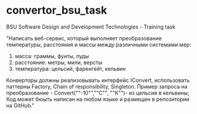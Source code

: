 # convertor_bsu_task
BSU Software Design and Development Technologies - Training task

"Написать веб-сервис, который выполняет преобразование температуры, расстояния и массы между различными системами мер:
1. масса: граммы, фунты, пуды
2. расстояние: метры, мили, версты
3. температура: цельсий, фаренгейт, кельвин

Конверторы должны реализовывать интерфейс IConvert, использовать паттерны Factory, Chain of responsibility, Singleton.
Пример запроса на преобразование -  Convert(""-10"",""C"", ""K"")- из цельсия в кельвины;
Код может бюыть написан на любом языке и размещен в репозитории на GitHub."	

